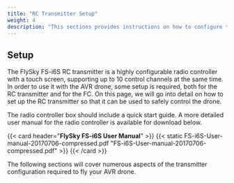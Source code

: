 ```yaml
---
title: "RC Transmitter Setup"
weight: 4
description: "This sections provides instructions on how to configure the FlySky FS-i6S RC transmitter that is included in the AVR drone kit."
---
```


## Setup

The FlySky FS-i6S RC transmitter is a highly configurable radio controller with a
touch screen, supporting up to 10 control channels at the same time.
In order to use it with the AVR drone, some setup is required, both for the
RC transmitter and for the FC. On this page, we will go into detail on how to
set up the RC transmitter so that it can be used to safely control the drone.

The radio controller box should include a quick start guide. A
more detailed user manual for the radio controller is available for download below.

{{< card header="**FlySky FS-i6S User Manual**" >}}
{{< static FS-i6S-User-manual-20170706-compressed.pdf "FS-i6S-User-manual-20170706-compressed.pdf" >}}
{{< /card >}}

The following sections will cover numerous aspects of the transmitter configuration
required to fly your AVR drone.
